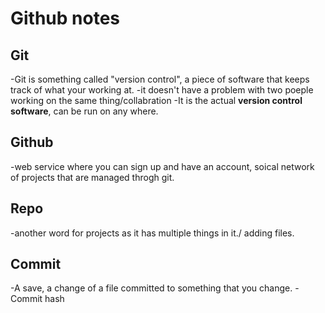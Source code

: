 # Github notes #

## Git ##
-Git is something called "version control", a piece of software that keeps track of what your working at.
-it doesn't have a problem with two poeple working on the same thing/collabration
-It is the actual **version control software**, can be run on any where.

## Github #
-web service where you can sign up and have an account, soical network of projects that are managed throgh git.

## Repo ##
-another word for projects as it has multiple things in it./ adding files.

## Commit ##
-A save, a change of a file committed to something that you change.
-Commit hash
